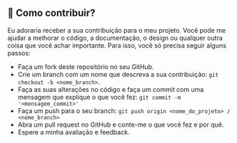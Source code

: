 ## 🙌 Como contribuir?

Eu adoraria receber a sua contribuição para o meu projeto. Você pode me ajudar a melhorar o código, a documentação, o design ou qualquer outra coisa que você achar importante. Para isso, você só precisa seguir alguns passos:

- Faça um fork deste repositório no seu GitHub.
- Crie um branch com um nome que descreva a sua contribuição: `git checkout -b <nome_branch>`.
- Faça as suas alterações no código e faça um commit com uma mensagem que explique o que você fez: `git commit -m '<mensagem_commit>'`
- Faça um push para o seu branch: `git push origin <nome_do_projeto> / <nome_branch>`
- Abra um pull request no GitHub e conte-me o que você fez e por quê.
- Espere a minha avaliação e feedback.
